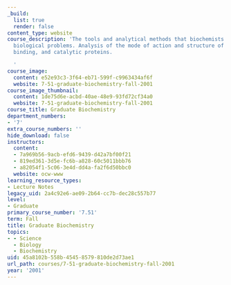 ```yaml
---
_build:
  list: true
  render: false
content_type: website
course_description: 'The tools and analytical methods that biochemists use to dissect
  biological problems. Analysis of the mode of action and structure of regulatory,
  binding, and catalytic proteins.

  '
course_image:
  content: e52e93c3-3f64-eb71-599f-c9963434af6f
  website: 7-51-graduate-biochemistry-fall-2001
course_image_thumbnail:
  content: 1de75d6e-acbd-40ae-48e9-93fd72cf34a0
  website: 7-51-graduate-biochemistry-fall-2001
course_title: Graduate Biochemistry
department_numbers:
- '7'
extra_course_numbers: ''
hide_download: false
instructors:
  content:
  - 7a969b56-9acb-efd6-9439-d42a7bf00f21
  - 819ed361-3d5e-fc6b-a828-60c5011bbb76
  - a82054f1-5c06-3e4d-dd4a-fa2f6d50bbc0
  website: ocw-www
learning_resource_types:
- Lecture Notes
legacy_uid: 2a4c92e6-ae09-2b64-cc7b-dec28c557b77
level:
- Graduate
primary_course_number: '7.51'
term: Fall
title: Graduate Biochemistry
topics:
- - Science
  - Biology
  - Biochemistry
uid: 45a8102b-558b-4545-8579-810de2d73ae1
url_path: courses/7-51-graduate-biochemistry-fall-2001
year: '2001'
---
```

